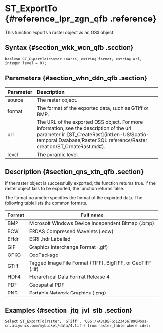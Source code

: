 # S​T\_ExportTo {#reference_lpr_zgn_qfb .reference}

This function exports a raster object as an OSS object.

## Syntax {#section_wkk_wcn_qfb .section}

```
boolean ST_ExportTo(raster source, cstring format, cstring url, integer level = 0);
```

## Parameters {#section_whn_ddn_qfb .section}

|Parameter|Description|
|:--------|:----------|
|source|The raster object.|
|format|The format of the exported data, such as GTiff or BMP.|
|url|The URL of the exported OSS object. For more information, see the description of the url parameter in [ST\_CreateRast](intl.en-US/Spatio-temporal Database/Raster SQL reference/Raster creation/ST_CreateRast.md#).|
|level|The pyramid level.|

## Description {#section_qns_xtn_qfb .section}

If the raster object is successfully exported, the function returns true. If the raster object fails to be exported, the function returns false.

The format parameter specifies the format of the exported data. The following table lists the common formats.

|Format|Full name|
|------|---------|
|BMP|Microsoft Windows Device Independent Bitmap \(.bmp\)|
|ECW|ERDAS Compressed Wavelets \(.ecw\)|
|EHdr|ESRI .hdr Labelled|
|GIF|Graphics Interchange Format \(.gif\)|
|GPKG|GeoPackage|
|GTiff|Tagged Image File Format \(TIFF\), BigTIFF, or GeoTIFF \(.tif\)|
|HDF4|Hierarchical Data Format Release 4|
|PDF|Geospatial PDF|
|PNG|Portable Network Graphics \(.png\)|

## Examples {#section_jtq_jvl_sfb .section}

```
Select ST_ExportTo(raster, 'GTiff', 'OSS://ABCDEFG:1234567890@oss-cn.aliyuncs.com/mybucket/data/4.tif') from raster_table where id=1;
```

